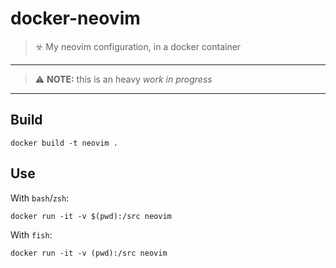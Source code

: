 # docker-neovim

> ☣️ My neovim configuration, in a docker container

* * *

> ⚠️ **NOTE:** this is an heavy *work in progress*

* * *

## Build

    docker build -t neovim .

## Use

With `bash`/`zsh`:

    docker run -it -v $(pwd):/src neovim

With `fish`:

    docker run -it -v (pwd):/src neovim
